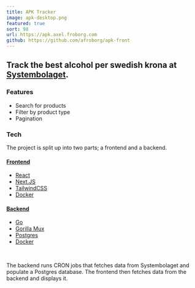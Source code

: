 ```yaml
---
title: APK Tracker
image: apk-desktop.png
featured: true
sort: 98
url: https://apk.axel.froborg.com
github: https://github.com/afroborg/apk-front
---
```


## Track the best alcohol per swedish krona at [Systembolaget](https://systembolaget.se).

### Features

- Search for products
- Filter by product type
- Pagination

### Tech

The project is split up into two parts; a frontend and a backend.

#### [Frontend](https://github.com/afroborg/apk-front)

- [React](https://reactjs.org/)
- [Next.JS](https://nextjs.org/)
- [TailwindCSS](https://tailwindcss.com/)
- [Docker](https://www.docker.com/)

#### [Backend](https://github.com/afroborg/apk-rear)

- [Go](https://golang.org/)
- [Gorilla Mux](https://github.com/gorilla/mux)
- [Postgres](https://www.postgresql.org/)
- [Docker](https://www.docker.com/)

<br/>

The backend runs CRON jobs that fetches data from Systembolaget and populate a Postgres database. The frontend then fetches data from the backend and displays it.
